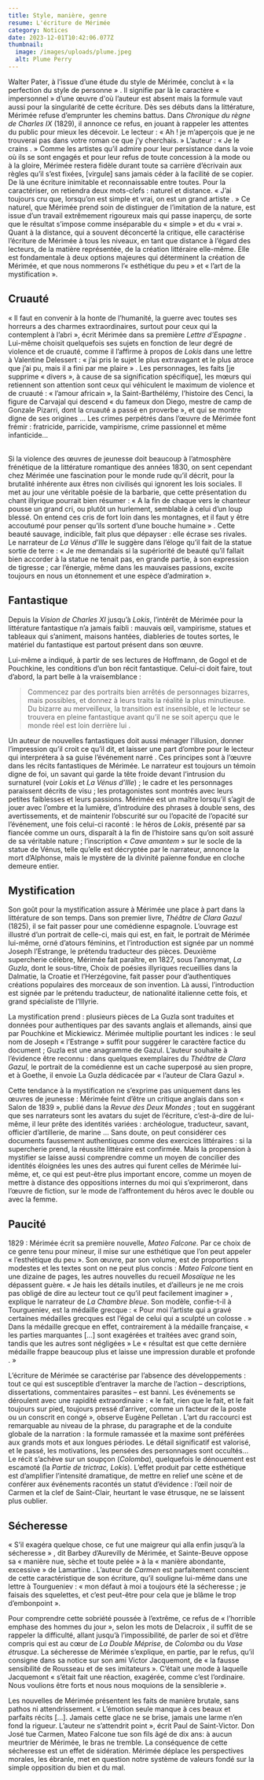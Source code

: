 ```yaml
---
title: Style, manière, genre
resume: L'écriture de Mérimée
category: Notices
date: 2023-12-01T10:42:06.077Z
thumbnail:
  image: /images/uploads/plume.jpeg
  alt: Plume Perry
---
```

Walter Pater, à l’issue d’une étude du style de Mérimée, conclut à « la perfection du style de personne » . Il signifie par là le caractère « impersonnel » d’une œuvre d'où l’auteur est absent mais la formule vaut aussi pour la singularité de cette écriture. Dès ses débuts dans la littérature, Mérimée refuse d’emprunter les chemins battus. Dans *Chronique du règne de Charles IX* (1829), il annonce ce refus, en jouant à rappeler les attentes du public pour mieux les décevoir. Le lecteur : « Ah ! je m’aperçois que je ne trouverai pas dans votre roman ce que j’y cherchais. » L’auteur : « Je le crains . » Comme les artistes qu’il admire pour leur persistance dans la voie où ils se sont engagés et pour leur refus de toute concession à la mode ou à la gloire, Mérimée restera fidèle durant toute sa carrière d’écrivain aux règles qu’il s’est fixées, \[virgule] sans jamais céder à la facilité de se copier. De là une écriture inimitable et reconnaissable entre toutes. Pour la caractériser, on retiendra deux mots-clefs : naturel et distance. « J’ai toujours cru que, lorsqu’on est simple et vrai, on est un grand artiste . » Ce naturel, que Mérimée prend soin de distinguer de l’imitation de la nature, est issue d’un travail extrêmement rigoureux mais qui passe inaperçu, de sorte que le résultat s’impose comme inséparable du « simple » et du « vrai ». Quant à la distance, qui a souvent déconcerté la critique, elle caractérise l’écriture de Mérimée à tous les niveaux, en tant que distance à l’égard des lecteurs, de la matière représentée, de la création littéraire elle-même. Elle est fondamentale à deux options majeures qui déterminent la création de Mérimée, et que nous nommerons l’« esthétique du peu » et « l’art de la mystification ». 

## Cruauté

« Il faut en convenir à la honte de l’humanité, la guerre avec toutes ses horreurs a des charmes extraordinaires, surtout pour ceux qui la contemplent à l’abri », écrit Mérimée dans sa première *Lettre d’Espagne* . Lui-même choisit quelquefois ses sujets en fonction de leur degré de violence et de cruauté, comme il l’affirme à propos de *Lokis* dans une lettre à Valentine Delessert : « j’ai pris le sujet le plus extravagant et le plus atroce que j’ai pu, mais il a fini par me plaire » . Les personnages, les faits \[je supprime « divers », à cause de sa signification spécifique], les mœurs qui retiennent son attention sont ceux qui véhiculent le maximum de violence et de cruauté : « l’amour africain », la Saint-Barthélémy, l’histoire des Cenci, la figure de Carvajal qui descend « du fameux don Diego, mestre de camp de Gonzale Pizarri, dont la cruauté a passé en proverbe », et qui se montre digne de ses origines … Les crimes perpétrés dans l’œuvre de Mérimée font frémir : fratricide, parricide, vampirisme, crime passionnel et même infanticide…

\
Si la violence des œuvres de jeunesse doit beaucoup à l’atmosphère frénétique de la littérature romantique des années 1830, on sent cependant chez Mérimée une fascination pour le monde rude qu’il décrit, pour la brutalité inhérente aux êtres non civilisés qui ignorent les lois sociales. Il met au jour une véritable poésie de la barbarie, que cette présentation du chant illyrique pourrait bien résumer : « A la fin de chaque vers le chanteur pousse un grand cri, ou plutôt un hurlement, semblable à celui d’un loup blessé. On entend ces cris de fort loin dans les montagnes, et il faut y être accoutumé pour penser qu’ils sortent d’une bouche humaine » . Cette beauté sauvage, indicible, fait plus que dépayser : elle écrase ses rivales. Le narrateur de *La Vénus d’Ille* le suggère dans l’éloge qu’il fait de la statue sortie de terre : « Je me demandais si la supériorité de beauté qu’il fallait bien accorder à la statue ne tenait pas, en grande partie, à son expression de tigresse ; car l’énergie, même dans les mauvaises passions, excite toujours en nous un étonnement et une espèce d’admiration ».

## Fantastique

Depuis la *Vision de Charles XI* jusqu’à *Lokis*, l’intérêt de Mérimée pour la littérature fantastique n’a jamais faibli : mauvais œil, vampirisme, statues et tableaux qui s’animent, maisons hantées, diableries de toutes sortes, le matériel du fantastique est partout présent dans son œuvre. 

Lui-même a indiqué, à partir de ses lectures de Hoffmann, de Gogol et de Pouchkine, les conditions d’un bon récit fantastique. Celui-ci doit faire, tout d’abord, la part belle à la vraisemblance : 

> Commencez par des portraits bien arrêtés de personnages bizarres, mais possibles, et donnez à leurs traits la réalité la plus minutieuse. Du bizarre au merveilleux, la transition est insensible, et le lecteur se trouvera en pleine fantastique avant qu’il ne se soit aperçu que le monde réel est loin derrière lui .

Un auteur de nouvelles fantastiques doit aussi ménager l’illusion, donner l’impression qu’il croit ce qu’il dit, et laisser une part d’ombre pour le lecteur qui interprétera à sa guise l’événement narré . Ces principes sont à l’œuvre dans les récits fantastiques de Mérimée. Le narrateur est toujours un témoin digne de foi, un savant qui garde la tête froide devant l’intrusion du surnaturel (voir *Lokis* et *La Vénus d’Ille*) ; le cadre et les personnages paraissent décrits de visu ; les protagonistes sont montrés avec leurs petites faiblesses et leurs passions. Mérimée est un maître lorsqu’il s’agit de jouer avec l’ombre et la lumière, d’introduire des phrases à double sens, des avertissements, et de maintenir l’obscurité sur ou l’opacité de l’opacité sur l’événement, une fois celui-ci raconté : le héros de *Lokis*, présenté par sa fiancée comme un ours, disparaît à la fin de l’histoire sans qu’on soit assuré de sa véritable nature ; l’inscription « *Cave amantem* » sur le socle de la statue de Vénus, telle qu’elle est décryptée par le narrateur, annonce la mort d’Alphonse, mais le mystère de la divinité païenne fondue en cloche demeure entier. 

## Mystification

Son goût pour la mystification assure à Mérimée une place à part dans la littérature de son temps. Dans son premier livre, *Théâtre de Clara Gazul* (1825), il se fait passer pour une comédienne espagnole. L’ouvrage est illustré d’un portrait de celle-ci, mais qui est, en fait, le portrait de Mérimée lui-même, orné d’atours féminins, et l’introduction est signée par un nommé Joseph l’Estrange, le prétendu traducteur des pièces. Deuxième supercherie célèbre, Mérimée fait paraître, en 1827, sous l’anonymat, *La Guzla*, dont le sous-titre, Choix de poésies illyriques recueillies dans la Dalmatie, la Croatie et l’Herzégovine, fait passer pour d’authentiques créations populaires des morceaux de son invention. Là aussi, l’introduction est signée par le prétendu traducteur, de nationalité italienne cette fois, et grand spécialiste de l’Illyrie. 

La mystification prend : plusieurs pièces de La Guzla sont traduites et données pour authentiques par des savants anglais et allemands, ainsi que par Pouchkine et Mickiewicz. Mérimée multiplie pourtant les indices : le seul nom de Joseph « l’Estrange » suffit pour suggérer le caractère factice du document ; Guzla est une anagramme de Gazul. L’auteur souhaite à l’évidence être reconnu : dans quelques exemplaires du *Théâtre de Clara Gazul,* le portrait de la comédienne est un cache superposé au sien propre, et à Goethe, il envoie La Guzla dédicacée par « l’auteur de Clara Gazul ». 

Cette tendance à la mystification ne s’exprime pas uniquement dans les œuvres de jeunesse : Mérimée feint d’être un critique anglais dans son « Salon de 1839 », publié dans la *Revue des Deux Mondes* ; tout en suggérant que ses narrateurs sont les avatars du sujet de l’écriture, c’est-à-dire de lui-même, il leur prête des identités variées : archéologue, traducteur, savant, officier d’artillerie, de marine … Sans doute, on peut considérer ces documents faussement authentiques comme des exercices littéraires : si la supercherie prend, la réussite littéraire est confirmée. Mais la propension à mystifier se laisse aussi comprendre comme un moyen de concilier des identités éloignées les unes des autres qui furent celles de Mérimée lui-même, et, ce qui est peut-être plus important encore, comme un moyen de mettre à distance des oppositions internes du moi qui s’exprimeront, dans l’œuvre de fiction, sur le mode de l’affrontement du héros avec le double ou avec la femme. 

## Paucité

1829 : Mérimée écrit sa première nouvelle, *Mateo Falcone.* Par ce choix de ce genre tenu pour mineur, il mise sur une esthétique que l’on peut appeler « l’esthétique du peu ». Son œuvre, par son volume, est de proportions modestes et les textes sont on ne peut plus concis : *Mateo Falcone* tient en une dizaine de pages, les autres nouvelles du recueil *Mosaïque* ne les dépassent guère. « Je hais les détails inutiles, et d’ailleurs je ne me crois pas obligé de dire au lecteur tout ce qu’il peut facilement imaginer » , explique le narrateur de *La Chambre bleue*. Son modèle, confie-t-il à Tourgueniev, est la médaille grecque : « Pour moi l’artiste qui a gravé certaines médailles grecques est l’égal de celui qui a sculpté un colosse . » Dans la médaille grecque en effet, contrairement à la médaille française, « les parties marquantes \[…] sont exagérées et traitées avec grand soin, tandis que les autres sont négligées » Le « résultat est que cette dernière médaille frappe beaucoup plus et laisse une impression durable et profonde . » 

L’écriture de Mérimée se caractérise par l’absence des développements : tout ce qui est susceptible d’entraver la marche de l’action – descriptions, dissertations, commentaires parasites – est banni. Les événements se déroulent avec une rapidité extraordinaire : « le fait, rien que le fait, et le fait toujours sur pied, toujours pressé d’arriver, comme un facteur de la poste ou un conscrit en congé », observe Eugène Pelletan . L’art du raccourci est remarquable au niveau de la phrase, du paragraphe et de la conduite globale de la narration : la formule ramassée et la maxime sont préférées aux grands mots et aux longues périodes. Le détail significatif est valorisé, et le passé, les motivations, les pensées des personnages sont occultés… Le récit s’achève sur un soupçon (*Colomba*), quelquefois le dénouement est escamoté (la *Partie de trictrac,* *Lokis*). L’effet produit par cette esthétique est d’amplifier l’intensité dramatique, de mettre en relief une scène et de conférer aux événements racontés un statut d’évidence : l’œil noir de Carmen et la clef de Saint-Clair, heurtant le vase étrusque, ne se laissent plus oublier. 

## Sécheresse

 « S’il exagéra quelque chose, ce fut une maigreur qui alla enfin jusqu’à la sécheresse » , dit Barbey d’Aurevilly de Mérimée, et Sainte-Beuve oppose sa « manière nue, sèche et toute pelée » à la « manière abondante, excessive » de Lamartine . L’auteur de *Carmen* est parfaitement conscient de cette caractéristique de son écriture, qu’il souligne lui-même dans une lettre à Tourgueniev : « mon défaut à moi a toujours été la sécheresse ; je faisais des squelettes, et c’est peut-être pour cela que je blâme le trop d’embonpoint ».

Pour comprendre cette sobriété poussée à l’extrême, ce refus de « l’horrible emphase des hommes du jour », selon les mots de Delacroix , il suffit de se rappeler la difficulté, allant jusqu’à l’impossibilité, de parler de soi et d’être compris qui est au cœur de *La Double Méprise*, de *Colomba* ou du *Vase étrusque*. La sécheresse de Mérimée s’explique, en partie, par le refus, qu’il consigne dans sa notice sur son ami Victor Jacquemont, de « la fausse sensibilité de Rousseau et de ses imitateurs ». C’était une mode à laquelle Jacquemont « s’était fait une réaction, exagérée, comme c’est l’ordinaire. Nous voulions être forts et nous nous moquions de la sensiblerie ».

Les nouvelles de Mérimée présentent les faits de manière brutale, sans pathos ni attendrissement. « L’émotion seule manque à ces beaux et parfaits récits \[…]. Jamais cette glace ne se brise, jamais une larme n’en fond la rigueur. L’auteur ne s’attendrit point  », écrit Paul de Saint-Victor. Don José tue Carmen, Mateo Falcone tue son fils âgé de dix ans: à aucun meurtrier de Mérimée, le bras ne tremble. La conséquence de cette sécheresse est un effet de sidération. Mérimée déplace les perspectives morales, les ébranle, met en question notre système de valeurs fondé sur la simple opposition du bien et du mal.